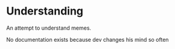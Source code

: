 # Understanding

An attempt to understand memes.

No documentation exists because dev changes his mind so often